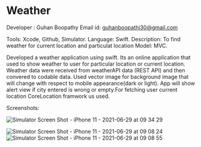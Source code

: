 # Weather
 Developer : Guhan Boopathy
 Email id: guhanboopathi30@gmail.com
 
 Tools: Xcode, Github, Simulator.
 Language: Swift.
 Description: To find weather for current location and particulat location
 Model: MVC.
 
Developed a weather application using swift. Its an online application that used to show weather to user for particular location or current location.  Weather data were received from weatherAPI data (REST API) and then convered to codable data. Used vector image for background image that will change with respect to mobile appearance(dark or light).  App will show alert view if city entered is wrong or empty.For fetching user current location CoreLocation framwork us used.

Screenshots: 

![Simulator Screen Shot - iPhone 11 - 2021-06-29 at 09 34 29](https://user-images.githubusercontent.com/22254867/123781058-6d747a00-d8f1-11eb-8640-ebb8d517997a.png)

![Simulator Screen Shot - iPhone 11 - 2021-06-29 at 09 08 24](https://user-images.githubusercontent.com/22254867/123781216-9bf25500-d8f1-11eb-9fd5-533649504a43.png)
![Simulator Screen Shot - iPhone 11 - 2021-06-29 at 09 08 55](https://user-images.githubusercontent.com/22254867/123781231-9f85dc00-d8f1-11eb-84a4-7a5be8852d45.png)

